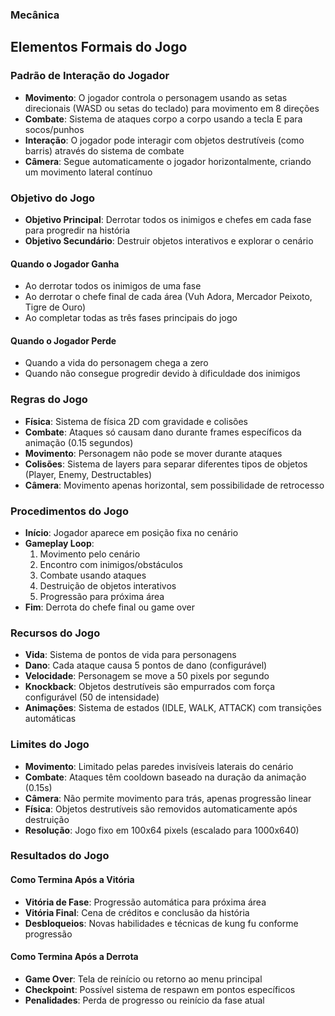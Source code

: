### Mecânica

## Elementos Formais do Jogo

### Padrão de Interação do Jogador

- **Movimento**: O jogador controla o personagem usando as setas direcionais (WASD ou setas do teclado) para movimento em 8 direções
- **Combate**: Sistema de ataques corpo a corpo usando a tecla E para socos/punhos
- **Interação**: O jogador pode interagir com objetos destrutíveis (como barris) através do sistema de combate
- **Câmera**: Segue automaticamente o jogador horizontalmente, criando um movimento lateral contínuo

### Objetivo do Jogo

- **Objetivo Principal**: Derrotar todos os inimigos e chefes em cada fase para progredir na história
- **Objetivo Secundário**: Destruir objetos interativos e explorar o cenário

#### Quando o Jogador Ganha

- Ao derrotar todos os inimigos de uma fase
- Ao derrotar o chefe final de cada área (Vuh Adora, Mercador Peixoto, Tigre de Ouro)
- Ao completar todas as três fases principais do jogo

#### Quando o Jogador Perde

- Quando a vida do personagem chega a zero
- Quando não consegue progredir devido à dificuldade dos inimigos

### Regras do Jogo

- **Física**: Sistema de física 2D com gravidade e colisões
- **Combate**: Ataques só causam dano durante frames específicos da animação (0.15 segundos)
- **Movimento**: Personagem não pode se mover durante ataques
- **Colisões**: Sistema de layers para separar diferentes tipos de objetos (Player, Enemy, Destructables)
- **Câmera**: Movimento apenas horizontal, sem possibilidade de retrocesso

### Procedimentos do Jogo

- **Início**: Jogador aparece em posição fixa no cenário
- **Gameplay Loop**:
  1. Movimento pelo cenário
  2. Encontro com inimigos/obstáculos
  3. Combate usando ataques
  4. Destruição de objetos interativos
  5. Progressão para próxima área
- **Fim**: Derrota do chefe final ou game over

### Recursos do Jogo

- **Vida**: Sistema de pontos de vida para personagens
- **Dano**: Cada ataque causa 5 pontos de dano (configurável)
- **Velocidade**: Personagem se move a 50 pixels por segundo
- **Knockback**: Objetos destrutíveis são empurrados com força configurável (50 de intensidade)
- **Animações**: Sistema de estados (IDLE, WALK, ATTACK) com transições automáticas

### Limites do Jogo

- **Movimento**: Limitado pelas paredes invisíveis laterais do cenário
- **Combate**: Ataques têm cooldown baseado na duração da animação (0.15s)
- **Câmera**: Não permite movimento para trás, apenas progressão linear
- **Física**: Objetos destrutíveis são removidos automaticamente após destruição
- **Resolução**: Jogo fixo em 100x64 pixels (escalado para 1000x640)

### Resultados do Jogo

#### Como Termina Após a Vitória

- **Vitória de Fase**: Progressão automática para próxima área
- **Vitória Final**: Cena de créditos e conclusão da história
- **Desbloqueios**: Novas habilidades e técnicas de kung fu conforme progressão

#### Como Termina Após a Derrota

- **Game Over**: Tela de reinício ou retorno ao menu principal
- **Checkpoint**: Possível sistema de respawn em pontos específicos
- **Penalidades**: Perda de progresso ou reinício da fase atual
